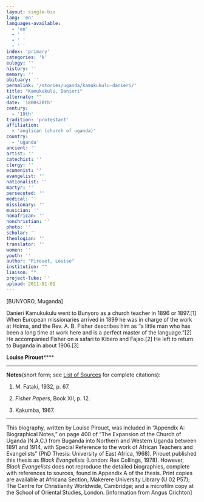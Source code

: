 ```yaml
---
layout: single-bio
lang: 'en'
languages-available:
  - 'en'
  - ' '
  - ' '
  - ' '
index: 'primary'
categories: 'k'
eulogy: ''
history: ''
memory: ''
obituary: ''
permalink: '/stories/uganda/kamukukulu-danieri/'
title: "Kamukukulu, Danieri"
alternate: ""
date: '1800s20th'
century:
  - '19th'
tradition: 'protestant'
affiliation:
  - 'anglican (church of uganda)'
country:
  - 'uganda'
ancient: ''
artist: ''
catechist: ''
clergy: ''
ecumenist: ''
evangelist: ''
nationalist: ''
martyr: ''
persecuted: ''
medical: ''
missionary: ''
musician: ''
nonafrican: ''
nonchristian: ''
photo: ''
scholar: ''
theologian: ''
translator: ''
women: ''
youth: ''
author: "Pirouet, Louise"
institution: ""
liaison: ""
project-luke: ''
upload: 2011-01-01
---
```




[BUNYORO, Muganda]

Danieri Kamukukulu went to  Bunyoro as a church teacher in 1896 or 1897.[1] When European missionaries  arrived in 1899 he was in charge of the work at Hoima, and the Rev. A. B.  Fisher describes him as &ldquo;a little man who has been a long time at work here and  is a perfect master of the language.&rdquo;[2] He accompanied Fisher on a safari to  Kibero and Fajao.[2] He left to return to Buganda in about 1906.[3]

**Louise Pirouet******

---

**Notes**(short  form; see [List of  Sources](../pirouet-appendixa-sources/) for complete citations):
1. M.  Fataki, 1932, p. 67.

2. *Fisher  Papers*, Book XII, p. 12.

3. Kakumba,  1967. 

---

This biography, written by  Louise Pirouet, was included in &ldquo;Appendix A: Biographical Notes,&rdquo; on page 400 of &ldquo;The Expansion of  the Church of Uganda (N.A.C.) from Buganda into Northern and Western Uganda  between 1891 and 1914, with Special Reference to the work of African Teachers  and Evangelists&rdquo; (PhD Thesis: University of East Africa, 1968). Pirouet  published this thesis as *Black Evangelists* (London: Rex Collings, 1978). However, *Black  Evangelists* does not reproduce the detailed biographies, complete with  references to sources, found in Appendix A of the thesis. Print copies are  available at Africana Section, Makerere University Library (U 02 P57); The Centre for  Christianity Worldwide, Cambridge; and a microfilm copy at the School of  Oriental Studies, London. [information from Angus Crichton]